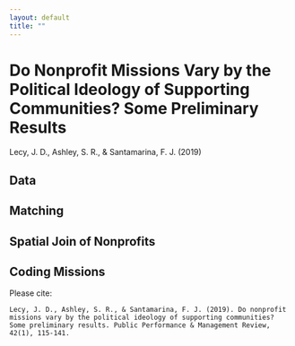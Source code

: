 ```yaml
---
layout: default
title: ""
---
```


# Do Nonprofit Missions Vary by the Political Ideology of Supporting Communities? Some Preliminary Results

Lecy, J. D., Ashley, S. R., & Santamarina, F. J. (2019)


## Data

## Matching

## Spatial Join of Nonprofits

## Coding Missions


Please cite:

```
Lecy, J. D., Ashley, S. R., & Santamarina, F. J. (2019). Do nonprofit missions vary by the political ideology of supporting communities? Some preliminary results. Public Performance & Management Review, 42(1), 115-141.
```
